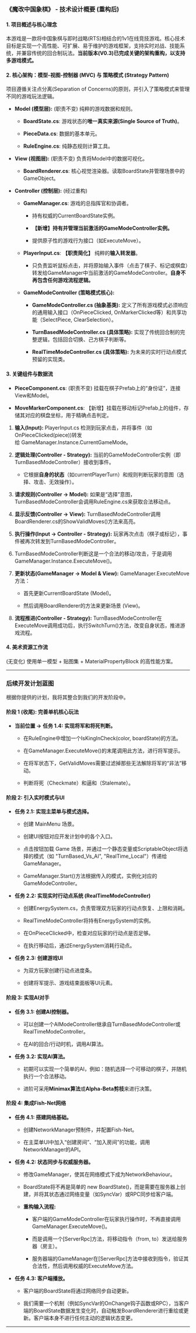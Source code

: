### **《魔改中国象棋》 - 技术设计概要 (重构后)**

#### **1. 项目概述与核心理念**

本游戏是一款将中国象棋与即时战略(RTS)相结合的1v1在线竞技游戏。核心技术目标是实现一个高性能、可扩展、易于维护的游戏框架，支持实时对战、技能系统，并兼容传统的回合制玩法。**当前版本(V0.3)已完成关键的架构重构，以支持多游戏模式。**

#### **2. 核心架构：模型-视图-控制器 (MVC) 与 策略模式 (Strategy Pattern)**

项目遵循关注点分离(Separation of Concerns)的原则，并引入了策略模式来管理不同的游戏玩法逻辑。

- **Model (模型层):** (职责不变) 纯粹的游戏数据和规则。
    
    - **BoardState.cs**: 游戏状态的**唯一真实来源(Single Source of Truth)**。
        
    - **PieceData.cs**: 数据的基本单元。
        
    - **RuleEngine.cs**: 纯静态规则计算工具。
        
- **View (视图层):** (职责不变) 负责将Model中的数据可视化。
    
    - **BoardRenderer.cs**: 核心视觉渲染器。读取BoardState并管理场景中的GameObject。
        
- **Controller (控制层):** (经过重构)
    
    - **GameManager.cs**: 游戏的总指挥官和协调者。
        
        - 持有权威的CurrentBoardState实例。
            
        - **【新增】持有并管理当前激活的GameModeController实例。**
            
        - 提供原子性的游戏行为接口（如ExecuteMove）。
            
    - **PlayerInput.cs**: **【职责简化】** 纯粹的**输入转发器**。
        
        - 只负责监听鼠标点击，并将原始输入事件（点击了棋子、标记或棋盘）转发给GameManager中当前激活的GameModeController。**自身不再包含任何游戏流程逻辑。**
            
    - **GameModeController (策略模式核心):**
        
        - **GameModeController.cs (抽象基类):** 定义了所有游戏模式必须响应的通用输入接口（OnPieceClicked, OnMarkerClicked等）和共享功能（SelectPiece, ClearSelection）。
            
        - **TurnBasedModeController.cs (具体策略):** 实现了传统回合制的完整逻辑，包括回合切换、己方棋子判断等。
            
        - **RealTimeModeController.cs (具体策略):** 为未来的实时行动点模式预留的实现类。
            

#### **3. 关键组件与数据流**

- **PieceComponent.cs**: (职责不变) 挂载在棋子Prefab上的“身份证”，连接View和Model。
    
- **MoveMarkerComponent.cs**: 【新增】挂载在移动标记Prefab上的组件，存储其对应的棋盘坐标，用于精确点击判定。
    

1. **输入(Input):** PlayerInput.cs 检测到玩家点击，并将事件（如OnPieceClicked(piece))转发给 GameManager.Instance.CurrentGameMode。
    
2. **逻辑处理(Controller - Strategy):** 当前的GameModeController实例（即TurnBasedModeController）接收到事件。
    
    - 它根据**自身的状态**（如currentPlayerTurn）和规则判断玩家的意图（选择、攻击、无效操作）。
        
3. **请求规则(Controller -> Model):** 如果是“选择”意图，TurnBasedModeController会调用RuleEngine.cs来获取合法移动点。
    
4. **显示反馈(Controller -> View):** TurnBasedModeController调用BoardRenderer.cs的ShowValidMoves()方法来高亮。
    
5. **执行操作(Input -> Controller - Strategy):** 玩家再次点击（棋子或标记），事件被再次转发到TurnBasedModeController。
    
6. TurnBasedModeController判断这是一个合法的移动/攻击，于是调用GameManager.Instance.ExecuteMove()。
    
7. **更新状态(GameManager -> Model & View):** GameManager.ExecuteMove方法：
    
    - 首先更新CurrentBoardState (Model)。
        
    - 然后调用BoardRenderer的方法来更新场景 (View)。
        
8. **流程推进(Controller - Strategy):** TurnBasedModeController在ExecuteMove调用成功后，执行SwitchTurn()方法，改变自身状态，推进游戏流程。
    

#### **4. 美术资源工作流**

(无变化) 使用单一模型 + 贴图集 + MaterialPropertyBlock 的高性能方案。

---

### **后续开发计划蓝图**

根据你提供的计划，我将其整合到我们的开发阶段中。

#### **阶段 1 (收尾): 完善单机核心玩法**

- **当前位置 ->** **任务 1.4: 实现将军和将死判断。**
    
    - 在RuleEngine中增加一个IsKingInCheck(color, boardState)的方法。
        
    - 在GameManager.ExecuteMove()的末尾调用此方法，进行将军提示。
        
    - 在将军状态下，GetValidMoves需要过滤掉那些无法解除将军的“非法”移动。
        
    - 判断将死（Checkmate）和逼和（Stalemate）。
        

#### **阶段 2: 引入实时模式与UI**

- **任务 2.1: 实现主菜单与模式选择。**
    
    - 创建 MainMenu 场景。
        
    - 创建UI按钮对应开发计划中的各个入口。
        
    - 点击按钮加载 Game 场景，并通过一个静态变量或ScriptableObject将选择的模式（如 "TurnBased_Vs_AI", "RealTime_Local"）传递给GameManager。
        
    - GameManager.Start()方法根据传入的模式，实例化对应的GameModeController。
        
- **任务 2.2: 实现实时行动点系统 (RealTimeModeController)**
    
    - 创建EnergySystem.cs，负责管理双方玩家的行动点恢复、上限和消耗。
        
    - RealTimeModeController将持有EnergySystem的实例。
        
    - 在OnPieceClicked中，检查对应玩家的行动点是否足够。
        
    - 在执行移动后，通过EnergySystem消耗行动点。
        
- **任务 2.3: 创建游戏UI**
    
    - 为双方玩家创建行动点进度条。
        
    - 创建将军提示、游戏结束面板等UI元素。
        

#### **阶段 3: 实现AI对手**

- **任务 3.1: 创建AI控制器。**
    
    - 可以创建一个AIModeController继承自TurnBasedModeController或RealTimeModeController。
        
    - 在AI的回合/行动时机，调用AI算法。
        
- **任务 3.2: 实现AI算法。**
    
    - 初期可以实现一个简单的AI，例如：随机选择一个可移动的棋子，并随机执行一个合法移动。
        
    - 进阶可采用**Minimax算法**或**Alpha-Beta剪枝**来进行决策。
        

#### **阶段 4: 集成Fish-Net网络**

- **任务 4.1: 搭建网络基础。**
    
    - 创建NetworkManager预制件，并配置Fish-Net。
        
    - 在主菜单UI中加入“创建房间”、“加入房间”的功能，调用NetworkManager的API。
        
- **任务 4.2: 状态同步与权威服务器。**
    
    - 修改GameManager，使其在网络模式下成为NetworkBehaviour。
        
    - BoardState将不再是简单的 new BoardState()，而是需要在服务器上创建，并将其状态通过网络变量（如SyncVar）或RPC同步给客户端。
        
    - **重构输入流程:**
        
        - 客户端的GameModeController在玩家执行操作时，不再直接调用GameManager.ExecuteMove()。
            
        - 而是调用一个[ServerRpc]方法，将移动指令（from, to）发送给服务器（房主）。
            
        - 服务器端的GameManager在[ServerRpc]方法中接收到指令，验证其合法性，然后调用权威的ExecuteMove方法。
            
- **任务 4.3: 客户端播放。**
    
    - 客户端的BoardState将通过网络同步自动更新。
        
    - 我们需要一个机制（例如SyncVar的OnChange钩子函数或RPC），当客户端的BoardState数据发生变化时，自动触发BoardRenderer进行重绘或更新。客户端本身不进行任何主动的逻辑状态变更。
        

---
